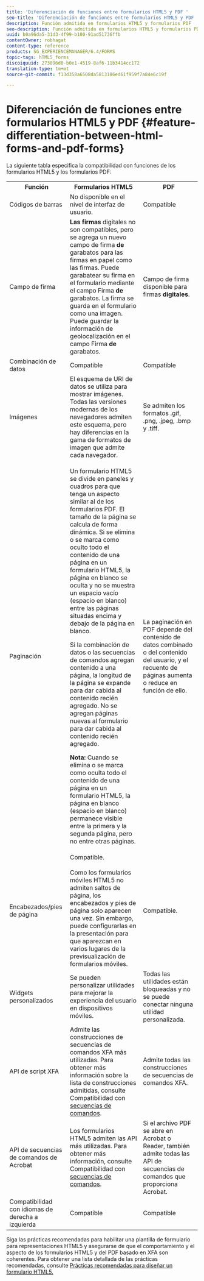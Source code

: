 ```yaml
---
title: 'Diferenciación de funciones entre formularios HTML5 y PDF '
seo-title: 'Diferenciación de funciones entre formularios HTML5 y PDF '
description: Función admitida en formularios HTML5 y formularios PDF
seo-description: Función admitida en formularios HTML5 y formularios PDF
uuid: b0a96da5-31d3-4f99-b100-91ad51736ffb
contentOwner: robhagat
content-type: reference
products: SG_EXPERIENCEMANAGER/6.4/FORMS
topic-tags: hTML5_forms
discoiquuid: 273096d0-b0e1-4519-8af6-11b3414cc172
translation-type: tm+mt
source-git-commit: f13d358a6508da5813186ed61f959f7a84e6c19f

---
```



# Diferenciación de funciones entre formularios HTML5 y PDF {#feature-differentiation-between-html-forms-and-pdf-forms}

La siguiente tabla especifica la compatibilidad con funciones de los formularios HTML5 y los formularios PDF:

<table> 
 <tbody>
  <tr>
   <th>Función</th> 
   <th>Formularios HTML5</th> 
   <th>PDF</th> 
  </tr>
  <tr>
   <td>Códigos de barras<br /> </td> 
   <td>No disponible en el nivel de interfaz de usuario. </td> 
   <td>Compatible</td> 
  </tr>
  <tr>
   <td>Campo de firma<br /> </td> 
   <td><strong>Las firmas</strong> digitales no son compatibles, pero se agrega un nuevo campo de firma <strong>de</strong> garabatos para las firmas en papel como las firmas. Puede garabatear su firma en el formulario mediante el campo Firma <strong>de</strong> garabatos. La firma se guarda en el formulario como una imagen. Puede guardar la información de geolocalización en el campo Firma <strong>de</strong> garabatos.</td> 
   <td>Campo de firma disponible para firmas <strong>digitales</strong>.</td> 
  </tr>
  <tr>
   <td>Combinación de datos</td> 
   <td>Compatible</td> 
   <td>Compatible</td> 
  </tr>
  <tr>
   <td>Imágenes</td> 
   <td>El esquema de URI de datos se utiliza para mostrar imágenes. Todas las versiones modernas de los navegadores admiten este esquema, pero hay diferencias en la gama de formatos de imagen que admite cada navegador.<br /> </td> 
   <td>Se admiten los formatos .gif, .png, .jpeg, .bmp y .tiff.</td> 
  </tr>
  <tr>
   <td>Paginación<br /> </td> 
   <td><p>Un formulario HTML5 se divide en paneles y cuadros para que tenga un aspecto similar al de los formularios PDF. El tamaño de la página se calcula de forma dinámica. Si se elimina o se marca como oculto todo el contenido de una página en un formulario HTML5, la página en blanco se oculta y no se muestra un espacio vacío (espacio en blanco) entre las páginas situadas encima y debajo de la página en blanco.</p> <p>Si la combinación de datos o las secuencias de comandos agregan contenido a una página, la longitud de la página se expande para dar cabida al contenido recién agregado. No se agregan páginas nuevas al formulario para dar cabida al contenido recién agregado. </p> <p><strong>Nota:</strong> Cuando se elimina o se marca como oculta todo el contenido de una página en un formulario HTML5, la página en blanco (espacio en blanco) permanece visible entre la primera y la segunda página, pero no entre otras páginas.</p> </td> 
   <td>La paginación en PDF depende del contenido de datos combinado o del contenido del usuario, y el recuento de páginas aumenta o reduce en función de ello.</td> 
  </tr>
  <tr>
   <td>Encabezados/pies de página </td> 
   <td>Compatible. <br /> <br /> Como los formularios móviles HTML5 no admiten saltos de página, los encabezados y pies de página solo aparecen una vez. Sin embargo, puede configurarlas en la presentación para que aparezcan en varios lugares de la previsualización de formularios móviles.<br /> </td> 
   <td>Compatible.</td> 
  </tr>
  <tr>
   <td>Widgets personalizados</td> 
   <td>Se pueden personalizar utilidades para mejorar la experiencia del usuario en dispositivos móviles.<br /> </td> 
   <td>Todas las utilidades están bloqueadas y no se puede conectar ninguna utilidad personalizada.<br /> </td> 
  </tr>
  <tr>
   <td>API de script XFA</td> 
   <td>Admite las construcciones de secuencias de comandos XFA más utilizadas. Para obtener más información sobre la lista de construcciones admitidas, consulte Compatibilidad con <a href="/help/forms/using/scripting-support.md">secuencias de comandos</a>.</td> 
   <td>Admite todas las construcciones de secuencias de comandos XFA.</td> 
  </tr>
  <tr>
   <td>API de secuencias de comandos de Acrobat </td> 
   <td>Los formularios HTML5 admiten las API más utilizadas. Para obtener más información, consulte Compatibilidad con <a href="/help/forms/using/scripting-support.md">secuencias de comandos</a>.</td> 
   <td>Si el archivo PDF se abre en Acrobat o Reader, también admite todas las API de secuencias de comandos que proporciona Acrobat.</td> 
  </tr>
  <tr>
   <td>Compatibilidad con idiomas de derecha a izquierda </td> 
   <td>Compatible</td> 
   <td>Compatible</td> 
  </tr>
 </tbody>
</table>

Siga las prácticas recomendadas para habilitar una plantilla de formulario para representaciones HTML5 y asegurarse de que el comportamiento y el aspecto de los formularios HTML5 y del PDF basado en XFA son coherentes. Para obtener una lista detallada de las prácticas recomendadas, consulte [Prácticas recomendadas para diseñar un formulario HTML5.](/help/forms/using/best-practices-for-html5-forms.md)

